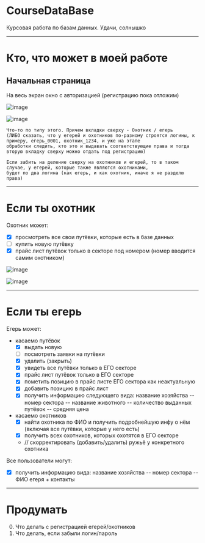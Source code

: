 # CourseDataBase
Курсовая работа по базам данных. Удачи, солнышко

---
# Кто, что может в моей работе
## Начальная страница
На весь экран окно с авторизацией (регистрацию пока отложим) 

![image](https://user-images.githubusercontent.com/54107546/105728742-8db49d00-5f3d-11eb-8332-384dfe922bae.png)

![image](https://user-images.githubusercontent.com/54107546/105747922-7502b200-5f52-11eb-8be1-c716168a2411.png)


```
Что-то по типу этого. Причем вкладки сверху - Охотник / егерь 
(ЛИБО сказать, что у егерей и охотников по-разному строятся логины, к примеру, егерь_0001, охотник_1234, и уже на этапе 
обработки следить, кто это и выдавать соответствующие права и тогда вторую вкладку сверху можно отдать под регистрацию)

Если забить на деление сверху на охотников и егерей, то в таком случае, у егерей, которые также являются охотниками, 
будет по два логина (как егерь, и как охотник, иначе я не разделю права)
```

---

# Если ты охотник
Охотник может:
- [x] просмотреть все свои путёвки, которые есть в базе данных
- [ ] купить новую путёвку
- [x] прайс лист путёвок только в секторе под номером (номер вводится самим охотником)

![image](https://user-images.githubusercontent.com/54107546/105752863-e04f8280-5f58-11eb-9217-75982f33a25a.png)

![image](https://user-images.githubusercontent.com/54107546/105753932-79cb6400-5f5a-11eb-92ab-2b8f1c5183ae.png)

---

# Если ты егерь
Егерь может:
- касаемо путёвок
  - [x] выдать новую
  - [ ] посмотреть заявки на путёвки
  - [x] удалить (закрыть)
  - [x] увидеть все путёвки только в ЕГО секторе
  - [x] прайс лист путёвок только в ЕГО секторе 
  - [x] пометить позицию в прайс листе ЕГО сектора как неактуальную
  - [X] добавить позицию в прайс лист
  - [X] получить информацию следующего вида: название хозяйства -- номер сектора -- название животного -- количество выданных путёвок -- средняя цена
- касаемо охотников
  - [x] найти охотника по ФИО и получить подробнейшую инфу о нём (включая все путёвки, которые у него есть)
  - [x] получить всех охотников, которых охотятся в ЕГО секторе
  - // скорректировать (добавить/удалить) ружьё у конкретного охотника


Все пользователи могут:
  - [x] получить информацию вида: название хозяйства -- номер сектора -- ФИО егеря + контакты

---

# Продумать
0. Что делать с регистрацией егерей/охотников
0. Что делать, если забыли логин/пароль
